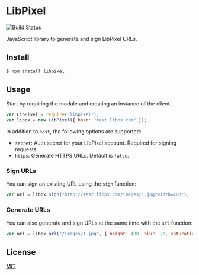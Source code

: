 # LibPixel

[![Build Status](https://travis-ci.org/libpixel/libpixel-js.svg?branch=master)](https://travis-ci.org/libpixel/libpixel-js)

JavaScript library to generate and sign LibPixel URLs.

## Install

```bash
$ npm install libpixel
```

## Usage

Start by requiring the module and creating an instance of the client.

```js
var LibPixel = require("libpixel");
var libpx = new LibPixel({ host: "test.libpx.com" });
```

In addition to `host`, the following options are supported:

* `secret`: Auth secret for your LibPixel account. Required for signing requests.
* `https`: Generate HTTPS URLs. Default is `false`.

### Sign URLs

You can sign an existing URL using the `sign` function:

```js
var url = libpx.sign("http://test.libpx.com/images/1.jpg?width=400");
```

### Generate URLs

You can also generate and sign URLs at the same time with the `url` function:

```js
var url = libpx.url("/images/1.jpg", { height: 400, blur: 20, saturation: -80 });
```

## License

[MIT](LICENSE)
